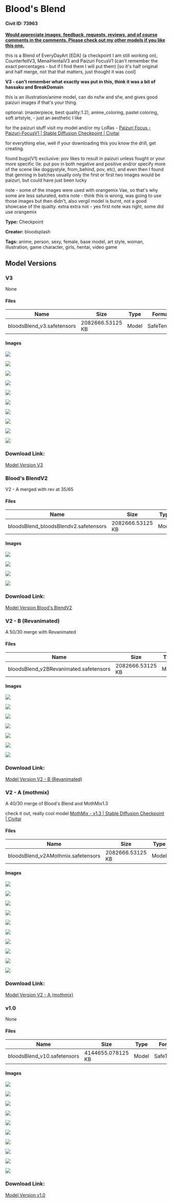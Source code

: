 # Blood's Blend

#### Civit ID: 73963

<p><strong><u>Would appreciate images, feedback, requests, reviews, and of course comments in the comments. Please check out my other models if you like this one.</u></strong></p><p>this is a Blend of EveryDayArt [EDA] (a checkpoint I am still working on), CounterfeitV3, MenaiHentaiV3 and Paizuri FocusV1 (can't remember the exact percentages - but if I find them I will put them) [so it's half original and half merge, not that that matters, just thought it was cool]</p><p><strong>V3 - can't remember what exactly was put in this, think it was a bit of hassaku and BreakDomain</strong></p><p>this is an illustration/anime model, can do nsfw and sfw, and gives good paizuri images if that's your thing.</p><p>optional: (masterpiece, best quality:1.2), anime_coloring, pastel coloring, soft artstyle, - just an aesthetic I like</p><p>for the paizuri stuff visit my model and/or my LoRas - <a target="_blank" rel="ugc" href="https://civitai.com/models/65303/paizuri-focus">Paizuri Focus - Paizuri-FocusV1 | Stable Diffusion Checkpoint | Civitai</a></p><p>for everything else, well if your downloading this you know the drill, get creating.</p><p>found bugs(V1) exclusive: pov likes to result in paizuri unless fought or your more specific (Ie: put pov in both negative and positive and/or specify more of the scene like doggystyle, from_behind, pov, etc), and even then I found that genning in batches usually only the first or first two images would be paizuri, but could have just been lucky</p><p>note - some of the images were used with orangemix Vae, so that's why some are less saturated, extra note - think this is wrong, was going to use those images but then didn't, also vergil model is burnt, not a good showcase of the quality. extra extra not - yes first note was right, some did use orangemix</p>

**Type:** Checkpoint

**Creator:** bloodsplash

**Tags:** anime, person, sexy, female, base model, art style, woman, illustration, game character, girls, hentai, video game

## Model Versions

### V3

None

#### Files

| Name | Size | Type | Format | Download Url | AutoV1 | AutoV2 | SHA256 | CRC32 | BLAKE3 |
| --- | --- | --- | --- | --- | --- | --- | --- | --- | --- |
| bloodsBlend_v3.safetensors | 2082666.53125 KB | Model | SafeTensor | https://civitai.com/api/download/models/90651 | 5B049877 | 9CE04507EA | 9CE04507EA485B4413AEBCDEE8046F00C30C75CE3AB6BC4B0BBAB703A8DCD9D1 | 98489967 | BAC7E999A023EC90453143AB822CD21EF7E576B1DD43D7C0204C8C14F33EEE72 |

#### Images

<p><img src="https://image.civitai.com/xG1nkqKTMzGDvpLrqFT7WA/d7357ead-0918-4ba4-986c-a5bec7d9a4ff/width=450/1054236.jpeg" /></p>

<p><img src="https://image.civitai.com/xG1nkqKTMzGDvpLrqFT7WA/9907f5fd-6ec0-4d0f-b1e2-6cb7f0a460d2/width=450/1054281.jpeg" /></p>

<p><img src="https://image.civitai.com/xG1nkqKTMzGDvpLrqFT7WA/f204f45e-f201-4c3e-9544-500e128fc62a/width=450/1054366.jpeg" /></p>

<p><img src="https://image.civitai.com/xG1nkqKTMzGDvpLrqFT7WA/b764e189-0b03-4bd8-9b95-9b551a79604b/width=450/1054367.jpeg" /></p>

<p><img src="https://image.civitai.com/xG1nkqKTMzGDvpLrqFT7WA/01914c3d-81dd-472c-894b-64886ded5821/width=450/1054389.jpeg" /></p>

<p><img src="https://image.civitai.com/xG1nkqKTMzGDvpLrqFT7WA/28b20402-0da2-40d8-8017-1d4725ab9105/width=450/1054390.jpeg" /></p>

<p><img src="https://image.civitai.com/xG1nkqKTMzGDvpLrqFT7WA/46969d3d-2dce-4d21-9337-d652baf1640a/width=450/1054387.jpeg" /></p>

<p><img src="https://image.civitai.com/xG1nkqKTMzGDvpLrqFT7WA/ffa7c028-9230-4cc4-a1eb-d93a0d4cdacb/width=450/1054695.jpeg" /></p>

<p><img src="https://image.civitai.com/xG1nkqKTMzGDvpLrqFT7WA/453585cb-5b9b-46ab-a2d8-f216444b36cc/width=450/1054697.jpeg" /></p>

<p><img src="https://image.civitai.com/xG1nkqKTMzGDvpLrqFT7WA/c23cd646-7287-4fc5-b676-e02970b26f9d/width=450/1054696.jpeg" /></p>

### Download Link:

[Model Version V3](https://civitai.com/api/download/models/90651)

### Blood's BlendV2

<p>V2 - A merged with rev at 35/65</p>

#### Files

| Name | Size | Type | Format | Download Url | AutoV1 | AutoV2 | SHA256 | CRC32 | BLAKE3 |
| --- | --- | --- | --- | --- | --- | --- | --- | --- | --- |
| bloodsBlend_bloodsBlendv2.safetensors | 2082666.53125 KB | Model | SafeTensor | https://civitai.com/api/download/models/82256 | F62BD20A | 62A154BACE | 62A154BACE13FF64249E486B55D81BFDDF44B6D9C964382F2665AAF1A0A8FFF6 | F8177BA6 | 29A591A20E93E33681C8FCBBD69372F229F238CD8E00C9942EADE133953AA36B |

#### Images

<p><img src="https://image.civitai.com/xG1nkqKTMzGDvpLrqFT7WA/438849f6-26dd-4a64-b755-60214808375f/width=450/924742.jpeg" /></p>

<p><img src="https://image.civitai.com/xG1nkqKTMzGDvpLrqFT7WA/828595c0-183a-4ba4-aa23-1d5f2a17a34a/width=450/924741.jpeg" /></p>

<p><img src="https://image.civitai.com/xG1nkqKTMzGDvpLrqFT7WA/4d60a9dd-e035-4fce-a024-43b4a6f856ac/width=450/924743.jpeg" /></p>

<p><img src="https://image.civitai.com/xG1nkqKTMzGDvpLrqFT7WA/59122449-51e9-4e82-9651-b56237a918a1/width=450/924745.jpeg" /></p>

### Download Link:

[Model Version Blood's BlendV2](https://civitai.com/api/download/models/82256)

### V2 - B (Revanimated)

<p>A 50/30 merge with Revanimated</p>

#### Files

| Name | Size | Type | Format | Download Url | AutoV1 | AutoV2 | SHA256 | CRC32 | BLAKE3 |
| --- | --- | --- | --- | --- | --- | --- | --- | --- | --- |
| bloodsBlend_v2BRevanimated.safetensors | 2082666.53125 KB | Model | SafeTensor | https://civitai.com/api/download/models/81402 | 273E4D3B | D82799049E | D82799049E14519D732862CD88DAF3232D748021B4A3C75B93CCDDB9D2A4F8BF | 6DDF272F | FF24A6E95A45CE0ADEAD887A5DB83043DC3DB4387E5A3F87F5018FD11E0BA7AB |

#### Images

<p><img src="https://image.civitai.com/xG1nkqKTMzGDvpLrqFT7WA/f0aa7a9a-27e7-4c70-b1f8-91a0d2155495/width=450/914786.jpeg" /></p>

<p><img src="https://image.civitai.com/xG1nkqKTMzGDvpLrqFT7WA/8be39dd4-c5f3-41fa-869a-7d2c3defb552/width=450/914787.jpeg" /></p>

<p><img src="https://image.civitai.com/xG1nkqKTMzGDvpLrqFT7WA/93c77176-9354-4cde-a227-d709c6b84fca/width=450/914788.jpeg" /></p>

<p><img src="https://image.civitai.com/xG1nkqKTMzGDvpLrqFT7WA/aaedb8df-6fad-4622-aa2b-516cd8905c1c/width=450/914824.jpeg" /></p>

<p><img src="https://image.civitai.com/xG1nkqKTMzGDvpLrqFT7WA/b736b53e-36fd-45d6-948d-3cffc75f72f9/width=450/914848.jpeg" /></p>

<p><img src="https://image.civitai.com/xG1nkqKTMzGDvpLrqFT7WA/d0114fd8-4cca-4311-912f-b378820462ee/width=450/914866.jpeg" /></p>

<p><img src="https://image.civitai.com/xG1nkqKTMzGDvpLrqFT7WA/6245bc6c-92dc-413d-beaf-bd2cfe8f5791/width=450/914870.jpeg" /></p>

### Download Link:

[Model Version V2 - B (Revanimated)](https://civitai.com/api/download/models/81402)

### V2 - A (mothmix)

<p>A 40/30 merge of Blood's Blend and MothMix1.3</p><p>check it out, really cool model <a target="_blank" rel="ugc" href="https://civitai.com/models/50041/mothmix">MothMix - v1.3 | Stable Diffusion Checkpoint | Civitai</a></p>

#### Files

| Name | Size | Type | Format | Download Url | AutoV1 | AutoV2 | SHA256 | CRC32 | BLAKE3 |
| --- | --- | --- | --- | --- | --- | --- | --- | --- | --- |
| bloodsBlend_v2AMothmix.safetensors | 2082666.53125 KB | Model | SafeTensor | https://civitai.com/api/download/models/81332 | 6FB0B3FB | B8CB1065EB | B8CB1065EB07462D929AEEC421A4E8579656C30C43BBA9014AB7705FBDD3AC66 | 0F9E923E | A8DF8E7F03BB0CC4612C462F55AEBEA063734B5E42260768619C5E2B826D2320 |

#### Images

<p><img src="https://image.civitai.com/xG1nkqKTMzGDvpLrqFT7WA/56fb1b62-4737-4073-8956-7f34ce3499d2/width=450/914023.jpeg" /></p>

<p><img src="https://image.civitai.com/xG1nkqKTMzGDvpLrqFT7WA/e14b17cd-7b59-4d0e-8bd4-5c1aca125a5a/width=450/914024.jpeg" /></p>

<p><img src="https://image.civitai.com/xG1nkqKTMzGDvpLrqFT7WA/cf7e5416-7caa-473b-8f0a-254f36de9f87/width=450/914025.jpeg" /></p>

<p><img src="https://image.civitai.com/xG1nkqKTMzGDvpLrqFT7WA/838225f6-d312-4778-847b-ceb82ef87075/width=450/914027.jpeg" /></p>

<p><img src="https://image.civitai.com/xG1nkqKTMzGDvpLrqFT7WA/aff86ace-8bfa-48fc-a682-170eb0b8c180/width=450/914029.jpeg" /></p>

<p><img src="https://image.civitai.com/xG1nkqKTMzGDvpLrqFT7WA/b0a571e9-a433-4ae2-b6ae-9c8d19440507/width=450/914031.jpeg" /></p>

<p><img src="https://image.civitai.com/xG1nkqKTMzGDvpLrqFT7WA/657408a9-fcbe-453c-9ec7-0c2d44810350/width=450/914028.jpeg" /></p>

<p><img src="https://image.civitai.com/xG1nkqKTMzGDvpLrqFT7WA/0a08965a-01e7-4333-b9b0-4b05ca89429d/width=450/914030.jpeg" /></p>

<p><img src="https://image.civitai.com/xG1nkqKTMzGDvpLrqFT7WA/4c1292c8-070d-48f9-b047-70c611f97ee1/width=450/914034.jpeg" /></p>

<p><img src="https://image.civitai.com/xG1nkqKTMzGDvpLrqFT7WA/a040a245-3713-400b-ab56-d0985b07ab81/width=450/914032.jpeg" /></p>

### Download Link:

[Model Version V2 - A (mothmix)](https://civitai.com/api/download/models/81332)

### v1.0

None

#### Files

| Name | Size | Type | Format | Download Url | AutoV1 | AutoV2 | SHA256 | CRC32 | BLAKE3 |
| --- | --- | --- | --- | --- | --- | --- | --- | --- | --- |
| bloodsBlend_v10.safetensors | 4144655.078125 KB | Model | SafeTensor | https://civitai.com/api/download/models/78672 | C8EA63A1 | 6254F8106D | 6254F8106DDA354881BB46A16AE151A395173BCB32EF9992B8232BE82BA3E99F | FC273B45 | D4547F596DA5FB03F055B9EFF4FA4EBF6AE8979B461F15524BB9FC3659D51242 |

#### Images

<p><img src="https://image.civitai.com/xG1nkqKTMzGDvpLrqFT7WA/8e128da3-1975-43dd-a5a1-d3bb719122b8/width=450/882026.jpeg" /></p>

<p><img src="https://image.civitai.com/xG1nkqKTMzGDvpLrqFT7WA/5fabbe57-dae1-4203-8553-44e40ee48759/width=450/882025.jpeg" /></p>

<p><img src="https://image.civitai.com/xG1nkqKTMzGDvpLrqFT7WA/df4a2c4c-de72-434d-8b0b-a1faa7684bdb/width=450/882028.jpeg" /></p>

<p><img src="https://image.civitai.com/xG1nkqKTMzGDvpLrqFT7WA/a3362b9a-5e4f-40a9-8e9f-43be476d85d4/width=450/882421.jpeg" /></p>

<p><img src="https://image.civitai.com/xG1nkqKTMzGDvpLrqFT7WA/f0c8411b-5b24-4c62-bc31-21099ec91f6b/width=450/882418.jpeg" /></p>

<p><img src="https://image.civitai.com/xG1nkqKTMzGDvpLrqFT7WA/447d8765-e39a-41ab-bd52-c58dcea048c2/width=450/882481.jpeg" /></p>

<p><img src="https://image.civitai.com/xG1nkqKTMzGDvpLrqFT7WA/1e9bc63a-52f9-4c34-99b9-4bf4ddbe0cfc/width=450/882207.jpeg" /></p>

<p><img src="https://image.civitai.com/xG1nkqKTMzGDvpLrqFT7WA/8e341ec9-c833-4a80-a305-23b472d96185/width=450/882601.jpeg" /></p>

<p><img src="https://image.civitai.com/xG1nkqKTMzGDvpLrqFT7WA/cd33dfb6-e636-4444-948f-5644d9186048/width=450/882030.jpeg" /></p>

<p><img src="https://image.civitai.com/xG1nkqKTMzGDvpLrqFT7WA/25c01021-8492-45fb-a8b7-4d1c2f397f85/width=450/882031.jpeg" /></p>

### Download Link:

[Model Version v1.0](https://civitai.com/api/download/models/78672)

